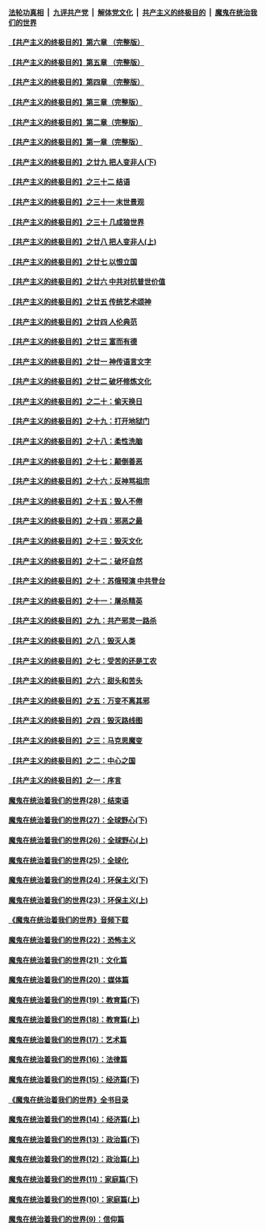 ####  [法轮功真相](../../../../basic/blob/master/README.md?t=10160939) &nbsp;|&nbsp; [九评共产党](../../../../9ping.md/blob/master/README.md?t=10160939) &nbsp;|&nbsp; [解体党文化](../../../../jtdwh.md/blob/master/README.md?t=10160939)  &nbsp;|&nbsp; [共产主义的终极目的](../../../../gczydzjmd.md/blob/master/README.md?t=10160939) &nbsp;|&nbsp; [魔鬼在统治我们的世界](../../../../mgztzwmdsj.md/blob/master/README.md?t=10160939) 

#### [【共产主义的终极目的】第六章 （完整版）](../pages/nsc422/n11428913.md?t=10160939) 

#### [【共产主义的终极目的】第五章 （完整版）](../pages/nsc422/n11428912.md?t=10160939) 

#### [【共产主义的终极目的】第四章 （完整版）](../pages/nsc422/n11428907.md?t=10160939) 

#### [【共产主义的终极目的】第三章（完整版）](../pages/nsc422/n11428848.md?t=10160939) 

#### [【共产主义的终极目的】第二章（完整版）](../pages/nsc422/n11428831.md?t=10160939) 

#### [【共产主义的终极目的】第一章（完整版）](../pages/nsc422/n11417651.md?t=10160939) 

#### [【共产主义的终极目的】之廿九 把人变非人(下)](../pages/nsc422/n11344140.md?t=10160939) 

#### [【共产主义的终极目的】之三十二 结语](../pages/nsc422/n11360535.md?t=10160939) 

#### [【共产主义的终极目的】之三十一 末世景观](../pages/nsc422/n11351129.md?t=10160939) 

#### [【共产主义的终极目的】之三十 几成狼世界](../pages/nsc422/n11348280.md?t=10160939) 

#### [【共产主义的终极目的】之廿八 把人变非人(上)](../pages/nsc422/n11340492.md?t=10160939) 

#### [【共产主义的终极目的】之廿七 以恨立国](../pages/nsc422/n11336944.md?t=10160939) 

#### [【共产主义的终极目的】之廿六 中共对抗普世价值](../pages/nsc422/n11324785.md?t=10160939) 

#### [【共产主义的终极目的】之廿五 传统艺术颂神](../pages/nsc422/n11296396.md?t=10160939) 

#### [【共产主义的终极目的】之廿四 人伦典范](../pages/nsc422/n11296397.md?t=10160939) 

#### [【共产主义的终极目的】之廿三 富而有德](../pages/nsc422/n11283598.md?t=10160939) 

#### [【共产主义的终极目的】之廿一 神传语言文字](../pages/nsc422/n11263265.md?t=10160939) 

#### [【共产主义的终极目的】之廿二 破坏修炼文化](../pages/nsc422/n11245728.md?t=10160939) 

#### [【共产主义的终极目的】之二十：偷天换日](../pages/nsc422/n11238846.md?t=10160939) 

#### [【共产主义的终极目的】之十九：打开地狱门](../pages/nsc422/n11206376.md?t=10160939) 

#### [【共产主义的终极目的】之十八：柔性洗脑](../pages/nsc422/n11199994.md?t=10160939) 

#### [【共产主义的终极目的】之十七：颠倒善恶](../pages/nsc422/n11179782.md?t=10160939) 

#### [【共产主义的终极目的】之十六：反神骂祖宗](../pages/nsc422/n11166798.md?t=10160939) 

#### [【共产主义的终极目的】之十五：毁人不倦](../pages/nsc422/n11166792.md?t=10160939) 

#### [【共产主义的终极目的】之十四：邪恶之最](../pages/nsc422/n11150249.md?t=10160939) 

#### [【共产主义的终极目的】之十三：毁灭文化](../pages/nsc422/n11135227.md?t=10160939) 

#### [【共产主义的终极目的】之十二：破坏自然](../pages/nsc422/n11135214.md?t=10160939) 

#### [【共产主义的终极目的】之十：苏俄预演 中共登台](../pages/nsc422/n11118424.md?t=10160939) 

#### [【共产主义的终极目的】之十一：屠杀精英](../pages/nsc422/n11118442.md?t=10160939) 

#### [【共产主义的终极目的】之九：共产邪灵一路杀](../pages/nsc422/n11114139.md?t=10160939) 

#### [【共产主义的终极目的】之八：毁灭人类](../pages/nsc422/n11108503.md?t=10160939) 

#### [【共产主义的终极目的】之七：受苦的还是工农](../pages/nsc422/n11101809.md?t=10160939) 

#### [【共产主义的终极目的】之六：甜头和苦头](../pages/nsc422/n11096971.md?t=10160939) 

#### [【共产主义的终极目的】之五：万变不离其邪](../pages/nsc422/n11091285.md?t=10160939) 

#### [【共产主义的终极目的】之四：毁灭路线图](../pages/nsc422/n11086284.md?t=10160939) 

#### [【共产主义的终极目的】之三：马克思魔变](../pages/nsc422/n11061941.md?t=10160939) 

#### [【共产主义的终极目的】之二：中心之国](../pages/nsc422/n11047728.md?t=10160939) 

#### [【共产主义的终极目的】之一：序言](../pages/nsc422/n11086077.md?t=10160939) 

#### [魔鬼在统治着我们的世界(28)：结束语](../pages/nsc422/n10936246.md?t=10160939) 

#### [魔鬼在统治着我们的世界(27)：全球野心(下)](../pages/nsc422/n10928319.md?t=10160939) 

#### [魔鬼在统治着我们的世界(26)：全球野心(上)](../pages/nsc422/n10900318.md?t=10160939) 

#### [魔鬼在统治着我们的世界(25)：全球化](../pages/nsc422/n10788205.md?t=10160939) 

#### [魔鬼在统治着我们的世界(24)：环保主义(下)](../pages/nsc422/n10695307.md?t=10160939) 

#### [魔鬼在统治着我们的世界(23)：环保主义(上)](../pages/nsc422/n10688613.md?t=10160939) 

#### [《魔鬼在统治着我们的世界》音频下载](../pages/nsc422/n10635553.md?t=10160939) 

#### [魔鬼在统治着我们的世界(22)：恐怖主义](../pages/nsc422/n10614727.md?t=10160939) 

#### [魔鬼在统治着我们的世界(21)：文化篇](../pages/nsc422/n10597706.md?t=10160939) 

#### [魔鬼在统治着我们的世界(20)：媒体篇](../pages/nsc422/n10586579.md?t=10160939) 

#### [魔鬼在统治着我们的世界(19)：教育篇(下)](../pages/nsc422/n10564808.md?t=10160939) 

#### [魔鬼在统治着我们的世界(18)：教育篇(上)](../pages/nsc422/n10526970.md?t=10160939) 

#### [魔鬼在统治着我们的世界(17)：艺术篇](../pages/nsc422/n10499093.md?t=10160939) 

#### [魔鬼在统治着我们的世界(16)：法律篇](../pages/nsc422/n10485969.md?t=10160939) 

#### [魔鬼在统治着我们的世界(15)：经济篇(下)](../pages/nsc422/n10469975.md?t=10160939) 

#### [《魔鬼在统治着我们的世界》全书目录](../pages/nsc422/n10464261.md?t=10160939) 

#### [魔鬼在统治着我们的世界(14)：经济篇(上)](../pages/nsc422/n10457370.md?t=10160939) 

#### [魔鬼在统治着我们的世界(13)：政治篇(下)](../pages/nsc422/n10448270.md?t=10160939) 

#### [魔鬼在统治着我们的世界(12)：政治篇(上)](../pages/nsc422/n10444576.md?t=10160939) 

#### [魔鬼在统治着我们的世界(11)：家庭篇(下)](../pages/nsc422/n10440961.md?t=10160939) 

#### [魔鬼在统治着我们的世界(10)：家庭篇(上)](../pages/nsc422/n10435448.md?t=10160939) 

#### [魔鬼在统治着我们的世界(9)：信仰篇](../pages/nsc422/n10432159.md?t=10160939) 

